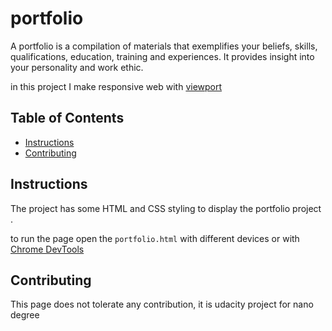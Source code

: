 # portfolio


A portfolio is a compilation of materials that exemplifies your beliefs, skills, qualifications, education, training and experiences. It provides insight into your personality and work ethic.

in this project I make responsive web with [viewport ](https://www.w3schools.com/css/css_rwd_viewport.asp)

## Table of Contents

* [Instructions](#instructions)
* [Contributing](#contributing)

## Instructions

The  project has some HTML and CSS styling to display the portfolio project .

to run the page open the `portfolio.html` with different devices or with [Chrome DevTools](https://developers.google.com/web/tools/chrome-devtools)


## Contributing
This page does not tolerate any contribution, it is udacity project for nano degree



